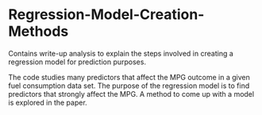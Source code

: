 # Regression-Model-Creation-Methods
Contains write-up analysis to explain the steps involved in creating a regression model for prediction purposes.

The code studies many predictors that affect the MPG outcome in a given fuel consumption data set. 
The purpose of the regression model is to find predictors that strongly affect the MPG. 
A method to come up with a model is explored in the paper.
